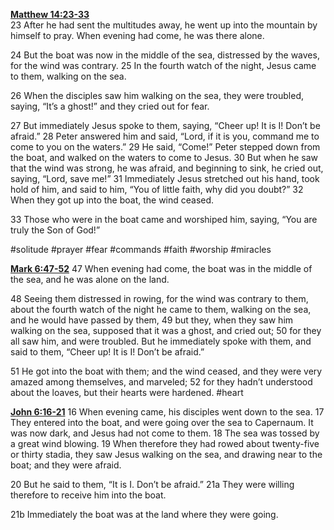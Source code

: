 **[Matthew 14:23-33](http://www.blueletterbible.org/search/preSearch.cfm?Criteria=Matthew+14.23-33&t=NIV)**  
23 After he had sent the multitudes away, he went up into the mountain by himself to pray. When evening had come, he was there alone.

24 But the boat was now in the middle of the sea, distressed by the waves, for the wind was contrary. 25 In the fourth watch of the night, Jesus came to them, walking on the sea.

26 When the disciples saw him walking on the sea, they were troubled, saying, “It’s a ghost!” and they cried out for fear.

27 But immediately Jesus spoke to them, saying, “Cheer up! It is I! Don’t be afraid.” 28 Peter answered him and said, “Lord, if it is you, command me to come to you on the waters.” 29 He said, “Come!” Peter stepped down from the boat, and walked on the waters to come to Jesus. 30 But when he saw that the wind was strong, he was afraid, and beginning to sink, he cried out, saying, “Lord, save me!” 31 Immediately Jesus stretched out his hand, took hold of him, and said to him, “You of little faith, why did you doubt?” 32 When they got up into the boat, the wind ceased.

33 Those who were in the boat came and worshiped him, saying, “You are truly the Son of God!”

#solitude #prayer #fear #commands #faith #worship #miracles 

**[Mark 6:47-52](http://www.blueletterbible.org/search/preSearch.cfm?Criteria=Mark+6.47-52&t=NIV)**
47 When evening had come, the boat was in the middle of the sea, and he was alone on the land.

48 Seeing them distressed in rowing, for the wind was contrary to them, about the fourth watch of the night he came to them, walking on the sea, and he would have passed by them, 49 but they, when they saw him walking on the sea, supposed that it was a ghost, and cried out; 50 for they all saw him, and were troubled. But he immediately spoke with them, and said to them, “Cheer up! It is I! Don’t be afraid.”

51 He got into the boat with them; and the wind ceased, and they were very amazed among themselves, and marveled; 52 for they hadn’t understood about the loaves, but their hearts were hardened. #heart

**[John 6:16-21](http://www.blueletterbible.org/search/preSearch.cfm?Criteria=John+6.16-21&t=NIV)**
16 When evening came, his disciples went down to the sea. 17 They entered into the boat, and were going over the sea to Capernaum. It was now dark, and Jesus had not come to them. 18 The sea was tossed by a great wind blowing. 19 When therefore they had rowed about twenty-five or thirty stadia, they saw Jesus walking on the sea, and drawing near to the boat; and they were afraid.

20 But he said to them, “It is I. Don’t be afraid.” 21a They were willing therefore to receive him into the boat.

21b Immediately the boat was at the land where they were going.